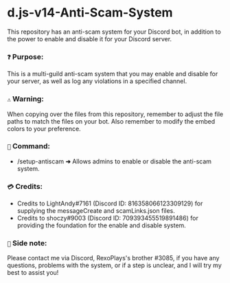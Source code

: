 # d.js-v14-Anti-Scam-System
This repository has an anti-scam system for your Discord bot, in addition to the power to enable and disable it for your Discord server.

### `❓` **Purpose:**
This is a multi-guild anti-scam system that you may enable and disable for your server, as well as log any violations in a specified channel.

### `⚠️` **Warning:**
When copying over the files from this repository, remember to adjust the file paths to match the files on your bot. Also remember to modify the embed colors to your preference.

### `🔧` **Command:**
- /setup-antiscam **➜** Allows admins to enable or disable the anti-scam system.

### `💳` **Credits:**
- Credits to LightAndy#7161 (Discord ID: 816358066123309129) for supplying the messageCreate and scamLinks.json files.
- Credits to shoczy#9003 (Discord ID: 709393455519891486) for providing the foundation for the enable and disable system.

### `📝` **Side note:**
Please contact me via Discord, RexoPlays's brother #3085, if you have any questions, problems with the system, or if a step is unclear, and I will try my best to assist you!
